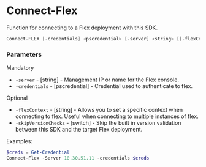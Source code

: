 # Connect-Flex

Function for connecting to a Flex deployment with this SDK. 

```PowerShell
Connect-FLEX [-credentials] <pscredential> [-server] <string> [[-flexContext] <string>] [-skipVersionChecks] [<CommonParameters>]
```

### Parameters

Mandatory
* `-server` - [string] - Management IP or name for the Flex console. 
* `-credentials` - [pscredential] - Credential used to authenticate to flex. 

Optional
* `-flexContext` - [string] - Allows you to set a specific context when connecting to flex. Useful when connecting to multiple instances of flex. 
* `-skipVersionChecks` - [switch] - Skip the built in version validation between this SDK and the target Flex deployment. 

Examples:

```PowerShell
$creds = Get-Credential
Connect-Flex -Server 10.30.51.11 -credentials $creds
```
